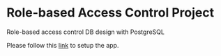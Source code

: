# Role-based Access Control Project
Role-based access control DB design with PostgreSQL

Please follow this [link](https://drive.google.com/file/d/1YT23zAtyWOyh_IoXiPXUMUQzda1t-C6B/view?usp=sharing) to setup the app.